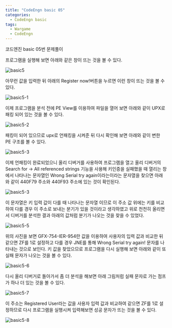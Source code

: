 ```yaml
---
title: "CodeEngn basic 05"
categories:
  - CodeEngn basic
tags:
  - Wargame
  - CodeEngn
---
```


코드엔진 basic 05번 문제풀이

프로그램을 실행해 보면 아래와 같은 창이 뜨는 것을 볼 수 있다.

![basic5](https://user-images.githubusercontent.com/91646923/135459944-c2fc64c5-7639-4bc3-b523-d2242de58947.JPG)

아무런 값을 입력한 뒤 아래의 Register now!버튼을 누르면 이런 창이 뜨는 것을 볼 수 있다.

![basic5-1](https://user-images.githubusercontent.com/91646923/135459968-d8fe9153-1e29-44f8-9e38-b8f765548a6e.JPG)

이제 프로그램을 분석 전에 PE View를 이용하여 파일을 열어 보면 아래와 같이 UPX로 패킹 되어 있는 것을 볼 수 있다.

![basic5-2](https://user-images.githubusercontent.com/91646923/135459977-e6e7e26e-fc17-4a01-a20b-66ca990bc6c0.JPG)

패킹이 되어 있으므로 upx로 언패킹을 시켜준 뒤 다시 확인해 보면 아래와 같이 변한 PE 구조를 볼 수 있다.

![basic5-3](https://user-images.githubusercontent.com/91646923/135459984-3ecee225-8d56-48bf-af19-340086ee2fb5.JPG)

이제 언패킹이 완료되었으니 올리 디버거를 사용하여 프로그램을 열고 올리 디버거의 Search for -> All referenced strings 기능을 사용해 키인증을 실패했을 때 열리는 창에서 나타나는 문자열인 Wrong Serial try again이라는이라는 문자열을 찾으면 아래와 같이 440F79 주소와 440F93 주소에 있는 것이 확인된다.

![basic5-3](https://user-images.githubusercontent.com/91646923/135460059-3c409620-1c26-4c83-ad3b-835709ae5e66.JPG)

이 문자열은 키 입력 값이 다를 때 나타나는 문자열 이므로 이 주소 값 위에는 키를 비교하여 다를 경우 이 주소로 보내는 분기가 있을 것이라고 생각하였고 위로 천천히 올리면서 디버거를 분석한 결과 아래의 값처럼 분기가 나오는 것을 찾을 수 있었다.

![basic5-5](https://user-images.githubusercontent.com/91646923/135460072-d430a488-592b-4bf8-8b1c-2ac53357fa48.JPG)

위의 사진을 보면 GFX-754-IER-954란 값을 이용하여 사용자의 입력 값과 비교한 뒤 같으면 ZF를 1로 설정하고 다를 경우 JNE를 통해 Wrong Serial try again! 문자를 나타내는 것으로 보인다. 키 값을 찾았으므로 프로그램을 다시 실행해 보면 아래와 같이 또 실패 문자가 나오는 것을 볼 수 있다.

![basic5-6](https://user-images.githubusercontent.com/91646923/135460082-ef41b221-b88a-42b5-a95e-abc74d4d45b8.JPG)

다시 올리 디버거로 돌아가서 좀 더 분석을 해보면 아래 그림처럼 실패 문자로 가는 점프가 하나 더 있는 것을 볼 수 있다.

![basic5-7](https://user-images.githubusercontent.com/91646923/135460089-c0121c0a-16f1-4ba8-82a5-3d57df23cb4f.JPG)

이 주소는 Registered User라는 값을 사용자 입력 값과 비교하여 같으면 ZF를 1로 설정하므로 다시 프로그램을 실행시켜 입력해보면 성공 문자가 뜨는 것을 볼 수 있다.

![basic5-8](https://user-images.githubusercontent.com/91646923/135460122-2e430ca2-04e0-46aa-9f73-869d9f502360.JPG)
